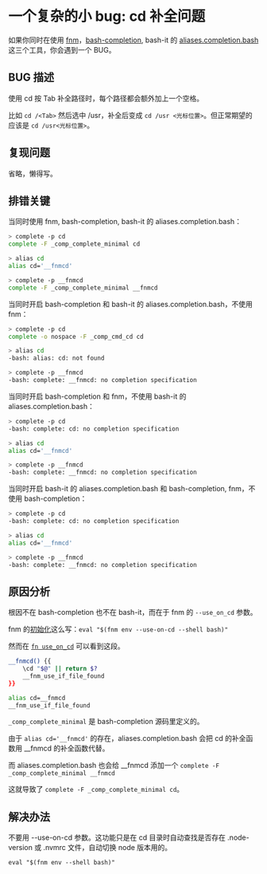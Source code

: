 # 一个复杂的小 bug: cd 补全问题

如果你同时在使用 [fnm](https://github.com/Schniz/fnm)，[bash-completion](https://github.com/scop/bash-completion), bash-it 的 [aliases.completion.bash](https://github.com/Bash-it/bash-it/blob/master/completion/available/aliases.completion.bash) 这三个工具，你会遇到一个 BUG。

## BUG 描述

使用 cd 按 Tab 补全路径时，每个路径都会额外加上一个空格。

比如 `cd /<Tab>` 然后选中 /usr，补全后变成 `cd /usr <光标位置>`。但正常期望的应该是 `cd /usr<光标位置>`。

## 复现问题

省略，懒得写。

## 排错关键

当同时使用 fnm, bash-completion, bash-it 的 aliases.completion.bash：

```sh
> complete -p cd
complete -F _comp_complete_minimal cd

> alias cd
alias cd='__fnmcd'

> complete -p __fnmcd
complete -F _comp_complete_minimal __fnmcd
```

当同时开启 bash-completion 和 bash-it 的 aliases.completion.bash，不使用 fnm：

```sh
> complete -p cd
complete -o nospace -F _comp_cmd_cd cd

> alias cd
-bash: alias: cd: not found

> complete -p __fnmcd
-bash: complete: __fnmcd: no completion specification
```

当同时开启 bash-completion 和 fnm，不使用 bash-it 的 aliases.completion.bash：

```sh
> complete -p cd
-bash: complete: cd: no completion specification

> alias cd
alias cd='__fnmcd'

> complete -p __fnmcd
-bash: complete: __fnmcd: no completion specification
```

当同时开启 bash-it 的 aliases.completion.bash 和 bash-completion, fnm，不使用 bash-completion：

```sh
> complete -p cd
-bash: complete: cd: no completion specification

> alias cd
alias cd='__fnmcd'

> complete -p __fnmcd
-bash: complete: __fnmcd: no completion specification
```

## 原因分析

根因不在 bash-completion 也不在 bash-it，而在于 fnm 的 `--use_on_cd` 参数。

fnm 的[初始化](https://github.com/Schniz/fnm#bash)这么写：`eval "$(fnm env --use-on-cd --shell bash)"`

然而在 [`fn use_on_cd`](https://github.com/Schniz/fnm/blob/1a58394b53c918fa130e22116056f7b4f8e4997c/src/shell/bash.rs) 可以看到这段。

```sh
__fnmcd() {{
    \cd "$@" || return $?
    __fnm_use_if_file_found
}}

alias cd=__fnmcd
__fnm_use_if_file_found
```

`_comp_complete_minimal` 是 bash-completion 源码里定义的。

由于 `alias cd='__fnmcd'` 的存在，aliases.completion.bash 会把 cd 的补全函数用 __fnmcd 的补全函数代替。

而 aliases.completion.bash 也会给 __fnmcd 添加一个 `complete -F _comp_complete_minimal __fnmcd`

这就导致了 `complete -F _comp_complete_minimal cd`。

## 解决办法

不要用 --use-on-cd 参数。这功能只是在 cd 目录时自动查找是否存在 .node-version 或 .nvmrc 文件，自动切换 node 版本用的。

`eval "$(fnm env --shell bash)"`
